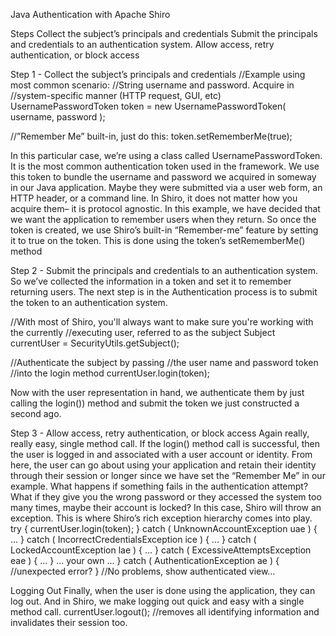 Java Authentication with Apache Shiro

Steps
Collect the subject’s principals and credentials
Submit the principals and credentials to an authentication system.
Allow access, retry authentication, or block access

Step 1 - Collect the subject’s principals and credentials
//Example using most common scenario: 
//String username and password.  Acquire in 
//system-specific manner (HTTP request, GUI, etc)
UsernamePasswordToken token = new UsernamePasswordToken( username, password );

//”Remember Me” built-in, just do this: 
token.setRememberMe(true);

In this particular case, we’re using a class called UsernamePasswordToken. It is the most common authentication token used in the framework.
We use this token to bundle the username and password we acquired in someway in our Java application. Maybe they were submitted via a user web form, an HTTP header, or a command line. In Shiro, it does not matter how you acquire them– it is protocol agnostic.
In this example, we have decided that we want the application to remember users when they return. So once the token is created, we use Shiro’s built-in “Remember-me” feature by setting it to true on the token. This is done using the token’s setRememberMe() method

Step 2 - Submit the principals and credentials to an authentication system.
So we’ve collected the information in a token and set it to remember returning users. The next step is in the Authentication process is to submit the token to an authentication system. 

//With most of Shiro, you'll always want to make sure you're working with the currently 
//executing user, referred to as the subject 
Subject currentUser = SecurityUtils.getSubject();

//Authenticate the subject by passing 
//the user name and password token 
//into the login method 
currentUser.login(token);


Now with the user representation in hand, we authenticate them by just calling the login()) method and submit the token we just constructed a second ago.

Step 3 - Allow access, retry authentication, or block access
Again really, really easy, single method call. If the login() method call is successful, then the user is logged in and associated with a user account or identity. From here, the user can go about using your application and retain their identity through their session or longer since we have set the “Remember Me” in our example.
What happens if something fails in the authentication attempt? What if they give you the wrong password or they accessed the system too many times, maybe their account is locked? In this case, Shiro will throw an exception. This is where Shiro’s rich exception hierarchy comes into play.
try {
    currentUser.login(token);
} catch  ( UnknownAccountException uae ) { ...
} catch  ( IncorrectCredentialsException ice ) { ...
} catch  ( LockedAccountException lae ) { ...
} catch  ( ExcessiveAttemptsException eae ) { ...
} ...  your own ...
} catch ( AuthenticationException ae ) {
    //unexpected error?
}
//No problems, show authenticated view…

Logging Out
Finally, when the user is done using the application, they can log out. And in Shiro, we make logging out quick and easy with a single method call.
currentUser.logout(); //removes all identifying information and invalidates their session too.

